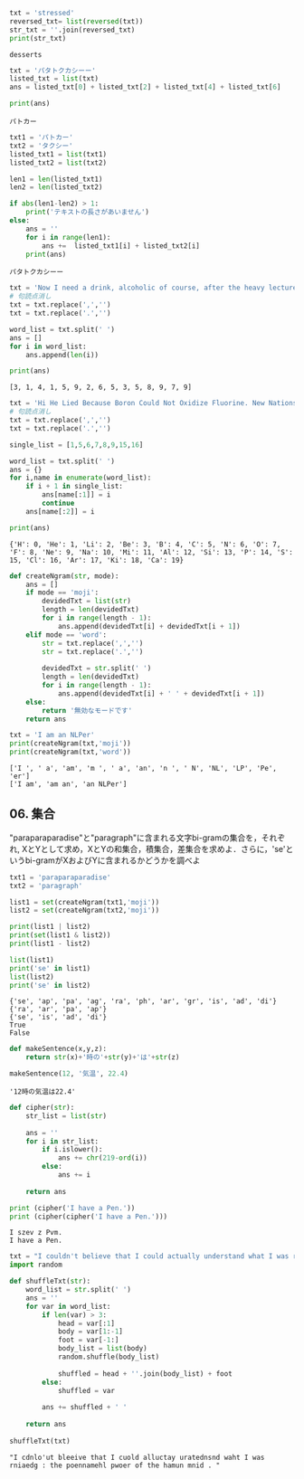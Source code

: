 

```python
txt = 'stressed'
reversed_txt= list(reversed(txt))
str_txt = ''.join(reversed_txt)
print(str_txt)
```

    desserts



```python
txt = 'パタトクカシーー'
listed_txt = list(txt)
ans = listed_txt[0] + listed_txt[2] + listed_txt[4] + listed_txt[6]

print(ans)
```

    パトカー



```python
txt1 = 'パトカー'
txt2 = 'タクシー'
listed_txt1 = list(txt1)
listed_txt2 = list(txt2)

len1 = len(listed_txt1)
len2 = len(listed_txt2)

if abs(len1-len2) > 1:
    print('テキストの長さがあいません')
else:
    ans = ''
    for i in range(len1):
        ans +=  listed_txt1[i] + listed_txt2[i]
    print(ans)
```

    パタトクカシーー



```python
txt = 'Now I need a drink, alcoholic of course, after the heavy lectures involving quantum mechanics.'
# 句読点消し
txt = txt.replace(',','')
txt = txt.replace('.','')

word_list = txt.split(' ')
ans = []
for i in word_list:
    ans.append(len(i))

print(ans)
```

    [3, 1, 4, 1, 5, 9, 2, 6, 5, 3, 5, 8, 9, 7, 9]



```python
txt = 'Hi He Lied Because Boron Could Not Oxidize Fluorine. New Nations Might Also Sign Peace Security Clause. Arthur King Can.'
# 句読点消し
txt = txt.replace(',','')
txt = txt.replace('.','')

single_list = [1,5,6,7,8,9,15,16]

word_list = txt.split(' ')
ans = {}
for i,name in enumerate(word_list):
    if i + 1 in single_list:
        ans[name[:1]] = i
        continue
    ans[name[:2]] = i

print(ans)
```

    {'H': 0, 'He': 1, 'Li': 2, 'Be': 3, 'B': 4, 'C': 5, 'N': 6, 'O': 7, 'F': 8, 'Ne': 9, 'Na': 10, 'Mi': 11, 'Al': 12, 'Si': 13, 'P': 14, 'S': 15, 'Cl': 16, 'Ar': 17, 'Ki': 18, 'Ca': 19}



```python
def createNgram(str, mode):
    ans = []
    if mode == 'moji':
        devidedTxt = list(str)
        length = len(devidedTxt)
        for i in range(length - 1):
            ans.append(devidedTxt[i] + devidedTxt[i + 1])
    elif mode == 'word':
        str = txt.replace(',','')
        str = txt.replace('.','')
        
        devidedTxt = str.split(' ')
        length = len(devidedTxt)
        for i in range(length - 1):
            ans.append(devidedTxt[i] + ' ' + devidedTxt[i + 1])
    else:
        return '無効なモードです'    
    return ans

txt = 'I am an NLPer'
print(createNgram(txt,'moji'))
print(createNgram(txt,'word'))
```

    ['I ', ' a', 'am', 'm ', ' a', 'an', 'n ', ' N', 'NL', 'LP', 'Pe', 'er']
    ['I am', 'am an', 'an NLPer']


## 06. 集合
"paraparaparadise"と"paragraph"に含まれる文字bi-gramの集合を，それぞれ, XとYとして求め，XとYの和集合，積集合，差集合を求めよ．さらに，'se'というbi-gramがXおよびYに含まれるかどうかを調べよ


```python
txt1 = 'paraparaparadise'
txt2 = 'paragraph'

list1 = set(createNgram(txt1,'moji'))
list2 = set(createNgram(txt2,'moji'))

print(list1 | list2)
print(set(list1 & list2))
print(list1 - list2)

list(list1)
print('se' in list1)
list(list2)
print('se' in list2)
```

    {'se', 'ap', 'pa', 'ag', 'ra', 'ph', 'ar', 'gr', 'is', 'ad', 'di'}
    {'ra', 'ar', 'pa', 'ap'}
    {'se', 'is', 'ad', 'di'}
    True
    False



```python
def makeSentence(x,y,z):
    return str(x)+'時の'+str(y)+'は'+str(z)

makeSentence(12, '気温', 22.4)
```




    '12時の気温は22.4'




```python
def cipher(str):
    str_list = list(str)
    
    ans = ''
    for i in str_list:
        if i.islower():
            ans += chr(219-ord(i))
        else:
            ans += i
            
    return ans

print (cipher('I have a Pen.'))
print (cipher(cipher('I have a Pen.')))
```

    I szev z Pvm.
    I have a Pen.



```python
txt = "I couldn't believe that I could actually understand what I was reading : the phenomenal power of the human mind ."
import random

def shuffleTxt(str):
    word_list = str.split(' ')
    ans = ''
    for var in word_list:
        if len(var) > 3:
            head = var[:1]
            body = var[1:-1]
            foot = var[-1:]        
            body_list = list(body)
            random.shuffle(body_list)
        
            shuffled = head + ''.join(body_list) + foot
        else:
            shuffled = var
        
        ans += shuffled + ' ' 
        
    return ans
    
shuffleTxt(txt)
```




    "I cdnlo'ut bleeive that I cuold alluctay uratednsnd waht I was rniaedg : the poennamehl pwoer of the hamun mnid . "


